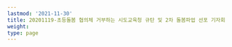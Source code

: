 ```yaml
---
lastmod: '2021-11-30'
title: 20201119-초등돌봄 협의체 거부하는 시도교육청 규탄 및 2차 돌봄파업 선포 기자회견
weight: 
type: page
---
```

